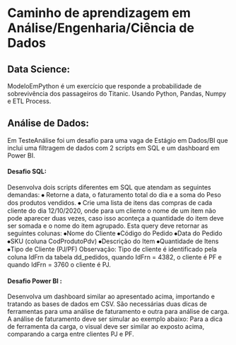 # Caminho de aprendizagem em Análise/Engenharia/Ciência de  Dados

## Data Science:
ModeloEmPython é um exercício que responde a probabilidade de sobrevivência dos passageiros do Titanic.
Usando Python, Pandas, Numpy e ETL Process.


## Análise de Dados:
Em TesteAnálise foi um desafio para uma vaga de Estágio em Dados/BI que inclui uma filtragem de dados com 2 scripts em SQL e um dashboard em Power BI.
#### Desafio SQL:
 Desenvolva dois scripts diferentes em SQL que atendam as seguintes demandas:
  ⦁	Retorne a data, o faturamento total do dia e a soma do Peso dos produtos vendidos.
  ⦁	Crie uma lista de itens das compras de cada cliente do dia 12/10/2020, onde para um cliente o nome de um item não pode aparecer duas vezes, caso isso aconteça a quantidade do item deve ser somada e o nome do item agrupado. Esta query deve retornar as seguintes colunas: ⦁Nome do Cliente ⦁Código do Pedido ⦁Data do Pedido ⦁SKU (coluna CodProdutoPdv) ⦁Descrição do Item ⦁Quantidade de Itens ⦁Tipo de Cliente (PJ/PF)
   Observação: Tipo de cliente é identificado pela coluna IdFrn da tabela dd_pedidos, quando IdFrn = 4382, o cliente é PF e quando IdFrn = 3760 o cliente é PJ.
#### Desafio Power BI :
 Desenvolva um dashboard similar ao apresentado acima, importando e tratando as bases de dados em CSV. São necessárias duas dicas de ferramentas para uma análise de faturamento e outra para análise de carga. A análise de faturamento deve ser simular ao exemplo abaixo:
 Para a dica de ferramenta da carga, o visual deve ser similar ao exposto acima, comparando a carga entre clientes PJ e PF.
